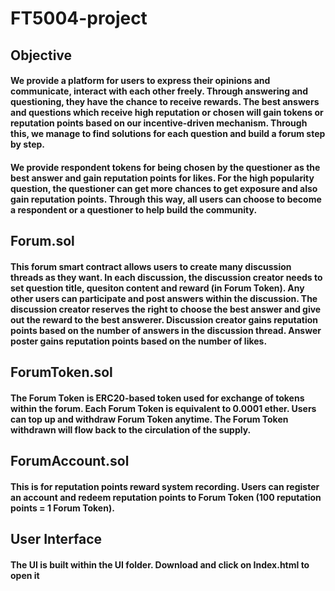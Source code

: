 # FT5004-project
## Objective
#### We provide a platform for users to express their opinions and communicate, interact with each other freely. Through answering and questioning, they have the chance to receive rewards. The best answers and questions which receive high reputation or chosen will gain tokens or reputation points based on our incentive-driven mechanism. Through this, we manage to find solutions for each question and build a forum step by step. 

#### We provide respondent tokens for being chosen by the questioner as the best answer and gain reputation points for likes. For the high popularity question, the questioner can get more chances to get exposure and also gain reputation points. Through this way, all users can choose to become a respondent or a questioner to help build the community. 



## Forum.sol
#### This forum smart contract allows users to create many discussion threads as they want. In each discussion, the discussion creator needs to set question title, quesiton content and reward (in Forum Token). Any other users can participate and post answers within the discussion. The discussion creator reserves the right to choose the best answer and give out the reward to the best answerer. Discussion creator gains reputation points based on the number of answers in the discussion thread. Answer poster gains reputation points based on the number of likes.


## ForumToken.sol
#### The Forum Token is ERC20-based token used for exchange of tokens within the forum. Each Forum Token is equivalent to 0.0001 ether. Users can top up and withdraw Forum Token anytime. The Forum Token withdrawn will flow back to the circulation of the supply.


## ForumAccount.sol
#### This is for reputation points reward system recording. Users can register an account and redeem reputation points to Forum Token (100 reputation points = 1 Forum Token).

## User Interface
#### The UI is built within the UI folder. Download and click on Index.html to open it
